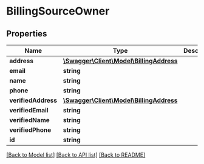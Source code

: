 # BillingSourceOwner

## Properties
Name | Type | Description | Notes
------------ | ------------- | ------------- | -------------
**address** | [**\Swagger\Client\Model\BillingAddress**](BillingAddress.md) |  | [optional] 
**email** | **string** |  | [optional] 
**name** | **string** |  | [optional] 
**phone** | **string** |  | [optional] 
**verifiedAddress** | [**\Swagger\Client\Model\BillingAddress**](BillingAddress.md) |  | [optional] 
**verifiedEmail** | **string** |  | [optional] 
**verifiedName** | **string** |  | [optional] 
**verifiedPhone** | **string** |  | [optional] 
**id** | **string** |  | [optional] 

[[Back to Model list]](../README.md#documentation-for-models) [[Back to API list]](../README.md#documentation-for-api-endpoints) [[Back to README]](../README.md)



